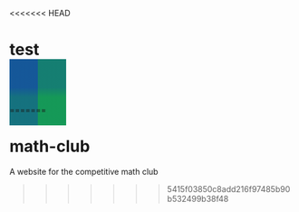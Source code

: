<<<<<<< HEAD
# test

asdf



<style>
    canvas { 
        border-image: linear-gradient(120deg, #155799, #159957);
        border-image-slice: 1;
        border-width: 50px;
        border-style: solid;
    }
</style>

<!--
    Import PDF.js required libraries 
-->
<script src="pdf.js"></script>
<script src="pdf.worker.js"></script>

<canvas data-source="https://raw.githubusercontent.com/chfrn/Erindale-Math-Club/master/Number%20Theory/Divisibility%20and%20GCD%20Part%201.pdf" data-scale="0.5"></canvas>

<script type="text/javascript">

    const renderPDF = async (canvas, fname, zoom = 1) => {
        const $ = document.querySelector.bind(document);

        //const canvas = document.createElement('canvas');
        const ctx = canvas.getContext('2d');
        const rect = canvas.getBoundingClientRect();
    

        const pdf = await pdfjsLib.getDocument(fname);

        const { numPages } = pdf._pdfInfo;

        let currentPage = 0, page, viewport;

        canvas.onclick = (e) => {
            const x = e.clientX - rect.left;
            const y = e.clientY - rect.top;
            updatePage(x > canvas.width / 2);
        }

        document.onkeydown = (e) => {
            if(e.keyCode === 39 || e.keyCode === 37) updatePage(e.keyCode === 39)
        }

        const updatePage = async (right) => {
            if(right) currentPage = Math.min(currentPage + 1, numPages);
            else currentPage = Math.max(1, currentPage - 1)

            page = await pdf.getPage(currentPage);

            let view = page.getViewport(1 / zoom);

            canvas.width = view.width;
            canvas.height = view.height;

            const renderContext = { 
                canvasContext: ctx,
                viewport: view
            }

            await page.render(renderContext);
        }

        updatePage(1);
    }

    for(const c of document.getElementsByTagName('canvas')){
        console.log(c.dataset)
        renderPDF(c, c.dataset.source, +c.dataset.scale || 0.5);
    }

</script>
=======
# math-club
A website for the competitive math club
>>>>>>> 5415f03850c8add216f97485b90b532499b38f48
